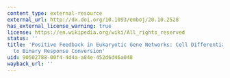 ```yaml
---
content_type: external-resource
external_url: http://dx.doi.org/10.1093/emboj/20.10.2528
has_external_license_warning: true
license: https://en.wikipedia.org/wiki/All_rights_reserved
status: ''
title: 'Positive Feedback in Eukaryotic Gene Networks: Cell Differentiation by Graded
  to Binary Response Conversion'
uid: 90502788-00f4-4d4a-a84e-452d6d46a048
wayback_url: ''
---
```

